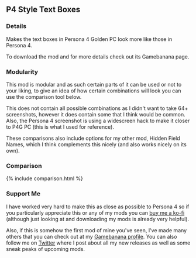 ## P4 Style Text Boxes

### Details
Makes the text boxes in Persona 4 Golden PC look more like those in Persona 4. 

To download the mod and for more details check out its Gamebanana page.

### Modularity
This mod is modular and as such certain parts of it can be used or not to your liking, to give an idea of how certain combinations will look you can use the comparison tool below. 

This does not contain all possible combinations as I didn't want to take 64+ screenshots, however it does contain some that I think would be common. 
Also, the Persona 4 screenshot is using a widescreen hack to make it closer to P4G PC (this is what I used for reference).

These comparisons also include options for my other mod, Hidden Field Names, which I think complements this nicely (and also works nicely on its own).

### Comparison
{% include comparison.html %}

### Support Me
I have worked very hard to make this as close as possible to Persona 4 so if you particularly appreciate this or any of my mods you can [buy me a ko-fi](https://ko-fi.com/animatedswine) (although just looking at and downloading my mods is already very helpful).

Also, if this is somehow the first mod of mine you've seen, I've made many others that you can check out at my [Gamebanana profile](https://gamebanana.com/members/submissions/mods/1742760). You can also follow me on [Twitter](https://twitter.com/AnimatedSwine37) where I post about all my new releases as well as some sneak peaks of upcoming mods.